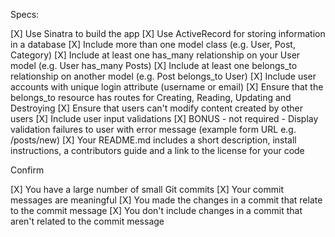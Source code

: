 Specs:

[X] Use Sinatra to build the app
[X] Use ActiveRecord for storing information in a database
[X] Include more than one model class (e.g. User, Post, Category)
[X] Include at least one has_many relationship on your User model (e.g. User has_many Posts)
[X] Include at least one belongs_to relationship on another model (e.g. Post belongs_to User)
[X] Include user accounts with unique login attribute (username or email)
[X] Ensure that the belongs_to resource has routes for Creating, Reading, Updating and Destroying
[X] Ensure that users can't modify content created by other users
[X] Include user input validations
[X] BONUS - not required - Display validation failures to user with error message (example form URL e.g. /posts/new)
[X] Your README.md includes a short description, install instructions, a contributors guide and a link to the license for your code

Confirm

[X] You have a large number of small Git commits
[X] Your commit messages are meaningful
[X] You made the changes in a commit that relate to the commit message
[X] You don't include changes in a commit that aren't related to the commit message